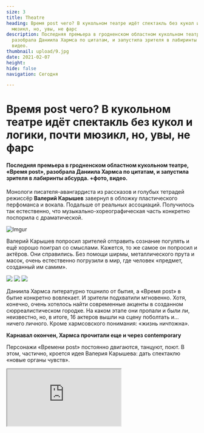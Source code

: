 ```yaml
---
size: 3
title: Theatre
heading: Время post чего? В кукольном театре идёт спектакль без кукол и логики, почти
  мюзикл, но, увы, не фарс
description: Последняя премьера в гродненском областном кукольном театре, «Время post»,
  разобрала Даниила Хармса по цитатам, и запустила зрителя в лабиринты абсурда. +фото,
  видео.
thumbnail: upload/9.jpg
date: 2021-02-07
height: 
hide: false
navigation: Сегодня

---
```

# **Время post чего? В кукольном театре идёт спектакль без кукол и логики, почти мюзикл, но, увы, не фарс**

#### Последняя премьера в гродненском областном кукольном театре, «Время post», разобрала Даниила Хармса по цитатам, и запустила зрителя в лабиринты абсурда. +фото, видео.

Монологи писателя-авангардиста из рассказов и голубых тетрадей режиссёр **Валерий Карышев** завернул в обложку пластического перфоманса и вокала. Подальше от реальных ассоциаций. Получилось так естественно, что музыкально-хореографическая часть конкретно поспорила с драматической.

![Imgur](https://i.imgur.com/mlqmYVo.jpg)

Валерий Карышев попросил зрителей отправить сознание погулять и ещё хорошо поиграл со смыслами. Кажется, то же самое он попросил и актёров. Они справились. Без помощи ширмы, металлического прута и масок, очень естественно погрузили в мир, где человек «предмет, созданный им самим». 

<div class="gallery3">
<!-- Смените gallery2 на gallery3 или gallery4, цифра определяет количество картинок в одном ряду -->
<a href="https://imgur.com/rgJh2IP"><img src="https://i.imgur.com/rgJh2IP.jpg"></a>
<a href="https://imgur.com/s13Z62f"><img src="https://i.imgur.com/s13Z62f.jpg"></a>
<a href="https://imgur.com/t2nbOXl"><img src="https://i.imgur.com/t2nbOXl.jpg"></a>
</div>

Даниила Хармса литературно тошнило от бытия, а «Время post» в бытие конкретно вовлекает. И зрители подхватили мгновенно. Хотя, конечно, очень хотелось найти современные акценты в созданном сюрреалистическом городке. На каком этапе они пропали и были ли, неизвестно, но, в итоге, 16 актеров вышли на сцену поболтать и… ничего личного. Кроме хармсовского понимания: «жизнь ничтожна». 

**Карнавал окончен, Хармса прочитали еще и через contemporary**

Персонажи «Времени post» постоянно двигаются, танцуют, поют. В этом, частично, кроется идея Валерия Карышева: дать спектаклю «новые органы чувств».  

<div><iframe class="youtube" src="https://www.youtube.com/embed/xUPzeoHFAAY"></div>

  
Пластическую линию выстраивала приглашенный хореограф фрилансер **Дарья Иванова**. Так в спектакль попал contemporary dance. Постановка стала театральным дебютом Дарьи, и, во многом, дебютом актеров, которым пришлось примерить на себя необычные выразительные средства. 

_– Актеры, мои личные герои, которые пробовали на себе совершенно инородный пластический момент и справились? – рассказала **mamgrodno** Дарья Иванова. – Работа с ними была очень интересной. Представьте на сцене одновременно могут быть 16 человек, и это создает дополнительную энергию. Любое движение, усиленное 16 раз, даёт другое значение.  Мы начали с жестов, переворачивали их смысл, меняли положительные на отрицательные. Сначала я давала актерам упражнения, которые помогали искать решение в той или иной сцене. В итоге это привело к совместному сочинению хореографии. Но были очень сложные сцены,  там, где один поёт, остальные танцуют, и сам солист в этот момент должен танцевать. Тогда я больше технически следовала за сценой, и актеры смело бросались в сложные технические моменты. 
На самом деле Хармс всегда был среди моего окружения, и когда Валера Карышев взял его, я очень обрадовалась. На театральных просторах таких  откровенных решений не хватает. Здорово, когда  смелые вещи попадают  в театральное пространство, и люди готовы принимать и воспринимать. Задача театра сейчас – быть актуальным и эмоциональным, а зритель сам разберется,  как поступать._

<div class="gallery4">
<!-- Смените gallery2 на gallery3 или gallery4, цифра определяет количество картинок в одном ряду -->
<a href="https://imgur.com/0jd8JDA"><img src="https://i.imgur.com/0jd8JDA.jpg"></a>
<a href="https://imgur.com/l6dwFu6"><img src="https://i.imgur.com/l6dwFu6.jpg"></a>
<a href="https://imgur.com/Dgc9Sl3"><img src="https://i.imgur.com/Dgc9Sl3.jpg"></a>
<a href="https://imgur.com/kSgecTK"><img src="https://i.imgur.com/kSgecTK.jpg"></a>
</div>

**Автор текста:** Инна Максимчик

[**Фото:**](https://www.facebook.com/grodnolyalka/)

**Смотрите  Время post**  в театре в апреле: 11-го и 18-го  в 19.00 

Режиссер: Валерий Карышев; художник: Даниил Жюгжда; хореографы: Дарья Иванова, Елизавета Хардикова; педагог по вокалу: Ирина Граховская